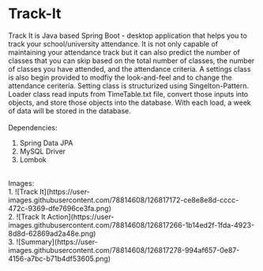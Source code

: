 # Track-It

Track It is Java based Spring Boot - desktop application that helps you to track your school/university attendance. It is not only capable of maintaining your attendance track but it can also predict the number of classes that you can skip based on the total number of classes, the number of classes you have attended, and the attendance criteria. A settings class is also begin provided to modfiy the look-and-feel and to change the attendance ceriteria. Setting class is structurized using Singelton-Pattern.</br>
Loader class read inputs from TimeTable.txt file, convert those inputs into objects, and store those objects into the database. With each load, a week of data will be stored in the database.</br>
</br>
Dependencies: </br>
1. Spring Data JPA </br>
2. MySQL Driver </br>
3. Lombok</br>
</br>
Images: </br>
1. ![Track It](https://user-images.githubusercontent.com/78814608/126817172-ce8e8e8d-cccc-472c-9369-dfe7696ce3fa.png) </br>
2. ![Track It Action](https://user-images.githubusercontent.com/78814608/126817266-1b14ed2f-1fda-4923-8d8d-62869ad2a48e.png) </br>
3. ![Summary](https://user-images.githubusercontent.com/78814608/126817278-994af657-0e87-4156-a7bc-b71b4df53605.png) </br>

